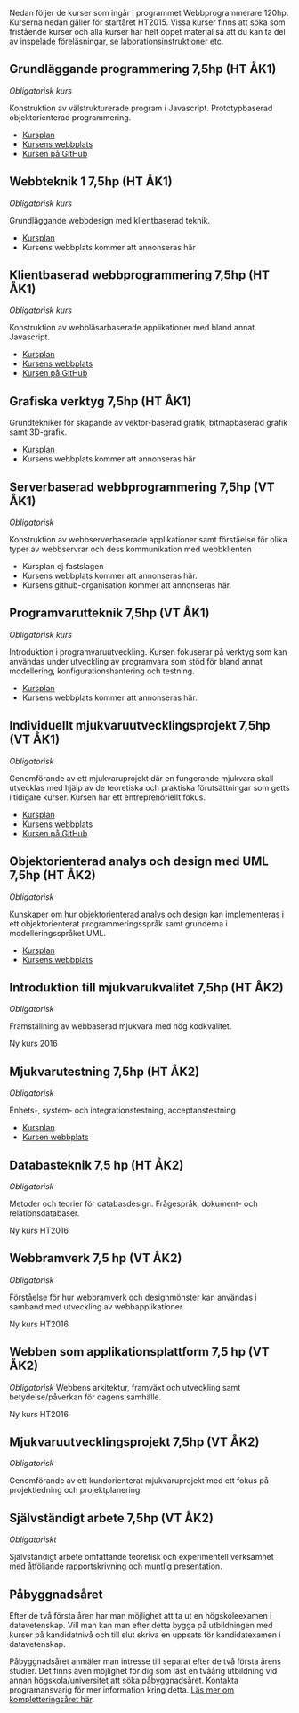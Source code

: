 Nedan följer de kurser som ingår i programmet Webbprogrammerare 120hp. Kurserna nedan gäller för startåret HT2015. Vissa kurser finns att söka som fristående kurser och alla kurser har helt öppet material så att du kan ta del av inspelade föreläsningar, se laborationsinstruktioner etc.

## Grundläggande programmering 7,5hp (HT ÅK1)
_Obligatorisk kurs_

Konstruktion av välstrukturerade program i Javascript. Prototypbaserad objektorienterad programmering.

* [Kursplan](http://kursplan.lnu.se/kursplaner/kursplan-1DV021.pdf)
* [Kursens webbplats](https://coursepress.lnu.se/kurs/grundlaggande-programmering/)
* [Kursen på GitHub](https://github.com/1dv021)

## Webbteknik 1 7,5hp (HT ÅK1)
_Obligatorisk kurs_

Grundläggande webbdesign med klientbaserad teknik.

* [Kursplan](http://kursplan.lnu.se/kursplaner/kursplan-1ME321.pdf)
* Kursens webbplats kommer att annonseras här

## Klientbaserad webbprogrammering 7,5hp (HT ÅK1)
_Obligatorisk kurs_

Konstruktion av webbläsarbaserade applikationer med bland annat Javascript.

* [Kursplan](http://kursplan.lnu.se/kursplaner/kursplan-1DV022.pdf)
* [Kursens webbplats](https://coursepress.lnu.se/kurs/klientbaserad-webbprogrammering/)
* [Kursen på GitHub](https://github.com/1dv022)

## Grafiska verktyg 7,5hp (HT ÅK1)

Grundtekniker för skapande av vektor-baserad grafik, bitmapbaserad grafik samt 3D-grafik.

* [Kursplan](http://kursplan.lnu.se/kursplaner/kursplan-1ME402.pdf)
* Kursens webbplats kommer att annonseras här

## Serverbaserad webbprogrammering 7,5hp (VT ÅK1)
_Obligatorisk_

Konstruktion av webbserverbaserade applikationer samt förståelse för olika typer av webbservrar och dess kommunikation med webbklienten

* Kursplan ej fastslagen
* Kursens webbplats kommer att annonseras här.
* Kursens github-organisation kommer att annonseras här.

## Programvarutteknik 7,5hp (VT ÅK1)
_Obligatorisk kurs_

Introduktion i programvaruutveckling. Kursen fokuserar på verktyg som kan användas under utveckling av programvara som stöd för bland annat modellering, konfigurationshantering och testning.

* [Kursplan](http://kursplan.lnu.se/kursplaner/kursplan-1DV100.pdf)
* Kursens webbplats kommer att annonseras här.

## Individuellt mjukvaruutvecklingsprojekt 7,5hp (VT ÅK1)
_Obligatorisk_

Genomförande av ett mjukvaruprojekt där en fungerande mjukvara skall utvecklas med hjälp av de teoretiska och praktiska förutsättningar som getts i tidigare kurser. Kursen har ett entreprenöriellt fokus.

* [Kursplan](http://kursplan.lnu.se/kursplaner/kursplan-1DV430.pdf)
* [Kursens webbplats](//coursepress.lnu.se/kurs/individuellt-mjukvaruutvecklingsprojekt/)
* [Kursen på GitHub](https://github.com/1dv430)

## Objektorienterad analys och design med UML 7,5hp (HT ÅK2)
_Obligatorisk_

Kunskaper om hur objektorienterad analys och design kan implementeras i ett objektorienterat programmeringsspråk samt grunderna i modelleringsspråket UML.

* [Kursplan](http://kursplan.lnu.se/kursplaner/kursplan-1DV407.pdf)
* [Kursens webbplats](//coursepress.lnu.se/kurs/objektorienterad-analys-och-design-med-uml/)


## Introduktion till mjukvarukvalitet 7,5hp (HT ÅK2)
_Obligatorisk_

Framställning av webbaserad mjukvara med hög kodkvalitet.

Ny kurs 2016

## Mjukvarutestning 7,5hp (HT ÅK2)
_Obligatorisk_

Enhets-, system- och integrationstestning, acceptanstestning

* [Kursplan](http://kursplan.lnu.se/kursplaner/kursplan-2DV110.pdf)
* [Kursen webbplats](//coursepress.lnu.se/kurs/mjukvarutestning/)

## Databasteknik 7,5 hp (HT ÅK2)
_Obligatorisk_

Metoder och teorier för databasdesign. Frågespråk, dokument- och relationsdatabaser.

Ny kurs HT2016

## Webbramverk 7,5 hp (VT ÅK2)
_Obligatorisk_

Förståelse för hur webbramverk och designmönster kan användas i samband med utveckling av webbapplikationer.

Ny kurs HT2016

## Webben som applikationsplattform 7,5 hp (VT ÅK2)
_Obligatorisk_
Webbens arkitektur, framväxt och utveckling samt betydelse/påverkan för dagens samhälle.

Ny kurs HT2016

## Mjukvaruutvecklingsprojekt 7,5hp (VT ÅK2)
_Obligatorisk_

Genomförande av ett kundorienterat mjukvaruprojekt med ett fokus på projektledning och projektplanering.

## Självständigt arbete 7,5hp (VT ÅK2)
_Obligatoriskt_

Självständigt arbete omfattande teoretisk och experimentell verksamhet med åtföljande rapportskrivning och muntlig presentation.

## Påbyggnadsåret

Efter de två första åren har man möjlighet att ta ut en högskoleexamen i datavetenskap. Vill man kan man efter detta bygga på utbildningen med kurser på kandidatnivå och till slut skriva en uppsats för kandidatexamen i datavetenskap.

Påbyggnadsåret anmäler man intresse till separat efter de två första årens studier. Det finns även möjlighet för dig som läst en tvåårig utbildning vid annan högskola/universitet att söka påbyggnadsåret. Kontakta programansvarig för mer information kring detta. [Läs mer om kompletteringsåret här](//coursepress.lnu.se/program/webbprogrammerare/student/kompletteringsar/).